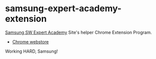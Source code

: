 # samsung-expert-academy-extension
[Samsung SW Expert Academy](https://www.swexpertacademy.com/main/main.do) Site's helper Chrome Extension Program.

- [Chrome webstore](https://chrome.google.com/webstore/detail/samsung-expert-academy-ex/fpjlgclniclpcfmmhgpfldppfailoeae/related)

Working HARD, Samsung!
